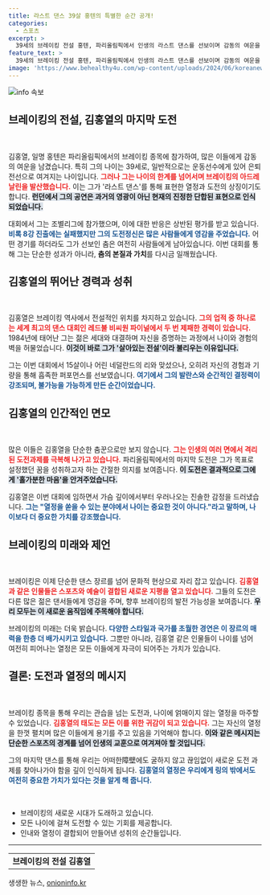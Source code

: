 ```yaml
---
title: 라스트 댄스 39살 홍텐의 특별한 순간 공개!
categories:
  - 스포츠
excerpt: >
  39세의 브레이킹 전설 홍텐, 파리올림픽에서 인생의 라스트 댄스를 선보이며 감동의 여운을 남겼습니다. 나이는 숫자에 불과하다는 그의 도전은 모두에게 깊은 영감을 주었습니다.
feature_text: >
  39세의 브레이킹 전설 홍텐, 파리올림픽에서 인생의 라스트 댄스를 선보이며 감동의 여운을 남겼습니다. 나이는 숫자에 불과하다는 그의 도전은 모두에게 깊은 영감을 주었습니다.
image: 'https://www.behealthy4u.com/wp-content/uploads/2024/06/koreanews.jpg'
---
```


<p><img src="https://www.behealthy4u.com/wp-content/uploads/2024/06/koreanews.jpg" alt="info 속보" /></p>

<h2 data-ke-size="size26">브레이킹의 전설, 김홍열의 마지막 도전</h2>

<p data-ke-size="size16">&nbsp;</p>

<p>김홍열, 일명 홍텐은 파리올림픽에서의 브레이킹 종목에 참가하여, 많은 이들에게 감동의 여운을 남겼습니다. 특히 그의 나이는 39세로, 일반적으로는 운동선수에게 있어 은퇴 전선으로 여겨지는 나이입니다. <b><span style="color: #ee2323;">그러나 그는 나이의 한계를 넘어서며 브레이킹의 아드레날린을 발산했습니다.</span></b> 이는 그가 '라스트 댄스'를 통해 표현한 열정과 도전의 상징이기도 합니다. <b><span style="background-color: #21538527;">런던에서 그의 공연은 과거의 영광이 아닌 현재의 진정한 단합된 표현으로 인식되었습니다.</span></b> </p>

<p>대회에서 그는 조별리그에 참가했으며, 이에 대한 반응은 상반된 평가를 받고 있습니다. <b><span style="color: #1a5490;">비록 8강 진출에는 실패했지만 그의 도전정신은 많은 사람들에게 영감을 주었습니다.</span></b> 어떤 경기를 하더라도 그가 선보인 춤은 여전히 사람들에게 남아있습니다. 이번 대회를 통해 그는 단순한 성과가 아니라, <b>춤의 본질과 가치</b>를 다시금 일깨웠습니다.</p>

<h2 data-ke-size="size26">김홍열의 뛰어난 경력과 성취</h2>

<p data-ke-size="size16">&nbsp;</p>

<p>김홍열은 브레이킹 역사에서 전설적인 위치를 차지하고 있습니다. <b><span style="color: #ee2323;">그의 업적 중 하나로는 세계 최고의 댄스 대회인 레드불 비씨원 파이널에서 두 번 제패한 경력이 있습니다.</span></b> 1984년에 태어난 그는 젊은 세대와 대결하며 자신을 증명하는 과정에서 나이와 경험의 벽을 허물었습니다. <b><span style="background-color: #21538527;">이것이 바로 그가 '살아있는 전설'이라 불리우는 이유입니다.</span></b></p>

<p>그는 이번 대회에서 15살이나 어린 네덜란드의 리와 맞섰으나, 오히려 자신의 경험과 기량을 통해 흡족한 퍼포먼스를 선보였습니다. <b><span style="color: #1a5490;">여기에서 그의 발란스와 순간적인 결정력이 강조되며, 불가능을 가능하게 만든 순간이었습니다.</span></b> </p>

<h2 data-ke-size="size26">김홍열의 인간적인 면모</h2>

<p data-ke-size="size16">&nbsp;</p>

<p>많은 이들은 김홍열을 단순한 춤꾼으로만 보지 않습니다. <b><span style="color: #ee2323;">그는 인생의 여러 면에서 격리된 도전과제를 극복해 나가고 있습니다.</span></b> 파리올림픽에서의 마지막 도전은 그가 목표로 설정했던 꿈을 성취하고자 하는 간절한 의지를 보여줍니다. <b><span style="background-color: #21538527;">이 도전은 결과적으로 그에게 '홀가분한 마음'을 안겨주었습니다.</span></b> </p>

<p>김홍열은 이번 대회에 임하면서 가슴 깊이에서부터 우러나오는 진솔한 감정을 드러냈습니다. <b><span style="color: #1a5490;">그는 "열정을 쏟을 수 있는 분야에서 나이는 중요한 것이 아니다."라고 말하며, 나이보다 더 중요한 가치를 강조했습니다.</span></b> </p>

<h2 data-ke-size="size26">브레이킹의 미래와 제언</h2>

<p data-ke-size="size16">&nbsp;</p>

<p>브레이킹은 이제 단순한 댄스 장르를 넘어 문화적 현상으로 자리 잡고 있습니다. <b><span style="color: #ee2323;">김홍열과 같은 인물들은 스포츠와 예술이 결합된 새로운 지평을 열고 있습니다.</span></b> 그들의 도전은 다른 많은 젊은 댄서들에게 영감을 주며, 향후 브레이킹의 발전 가능성을 보여줍니다. <b><span style="background-color: #21538527;">우리 모두는 이 새로운 움직임에 주목해야 합니다.</span></b></p>

<p>브레이킹의 미래는 더욱 밝습니다. <b><span style="color: #1a5490;">다양한 스타일과 국가를 초월한 경연은 이 장르의 매력을 한층 더 배가시키고 있습니다.</span></b> 그뿐만 아니라, 김홍열 같은 인물들이 나이를 넘어 여전히 피어나는 열정은 모든 이들에게 자극이 되어주는 가치가 있습니다.</p>

<h2 data-ke-size="size26">결론: 도전과 열정의 메시지</h2>

<p data-ke-size="size16">&nbsp;</p>

<p>브레이킹 종목을 통해 우리는 관습을 넘는 도전과, 나이에 얽매이지 않는 열정을 마주할 수 있었습니다. <b><span style="color: #ee2323;">김홍열의 태도는 모든 이를 위한 귀감이 되고 있습니다.</span></b> 그는 자신의 열정을 한껏 펼치며 많은 이들에게 용기를 주고 있음을 기억해야 합니다. <b><span style="background-color: #21538527;">이와 같은 메시지는 단순한 스포츠의 경계를 넘어 인생의 교훈으로 여겨져야 할 것입니다.</span></b> </p>

<p>그의 마지막 댄스를 통해 우리는 어떠한障壁에도 굴하지 않고 끊임없이 새로운 도전 과제를 찾아나가야 함을 깊이 인식하게 됩니다. <b><span style="color: #1a5490;">김홍열의 열정은 우리에게 링의 밖에서도 여전히 중요한 가치가 있다는 것을 알게 해 줍니다.</span></b> </p>

<p><br></p>

<ul>
    <li>브레이킹의 새로운 시대가 도래하고 있습니다.</li>
    <li>모든 나이에 걸쳐 도전할 수 있는 기회를 제공합니다.</li>
    <li>인내와 열정이 결합되어 만들어낸 성취의 순간들입니다.</li>
</ul>

<hr>

<table>
    <tbody>
        <tr>
            <td style="text-align: center; height: 17px;"><b>브레이킹의 전설 김홍열</b></td>
        </tr>
    </tbody>
</table>

<p data-ke-size="size16"></p>
생생한 뉴스, <a href="https://onioninfo.kr" rel="dofollow">onioninfo.kr</a>


